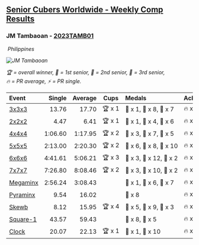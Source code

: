 <style>table {white-space: nowrap;}</style>
<link rel="stylesheet" type="text/css" href="/scw-comp/css/flags.css" />

## [Senior Cubers Worldwide - Weekly Comp Results](/scw-comp/results/)
### JM Tambaoan - [2023TAMB01](https://www.worldcubeassociation.org/persons/2023TAMB01)

<i class="flag flag-PH" />&nbsp;Philippines

![JM Tambaoan](1681359750.png)

<span style="white-space: nowrap;">🏆 = overall winner</span>, <span style="white-space: nowrap;">🥇 = 1st senior</span>, <span style="white-space: nowrap;">🥈 = 2nd senior</span>, <span style="white-space: nowrap;">🥉 = 3rd senior</span>, <span style="white-space: nowrap;">🔥 = PR average</span>, <span style="white-space: nowrap;">⚡ = PR single</span>.

| Event | Single | Average | Cups | Medals | Achievements|
| :-- | --: | --: | :--: | :-- | :-- |
| [3x3x3](333.md) | 13.76 | 17.70 | 🏆 x 1 | 🥇 x 1, 🥈 x 8, 🥉 x 7 | 🔥 x 6, ⚡ x 6 |
| [2x2x2](222.md) | 4.47 | 6.41 | 🏆 x 1 | 🥇 x 1, 🥈 x 4, 🥉 x 6 | 🔥 x 5, ⚡ x 4 |
| [4x4x4](444.md) | 1:06.60 | 1:17.95 | 🏆 x 2 | 🥇 x 3, 🥈 x 7, 🥉 x 5 | 🔥 x 5, ⚡ x 6 |
| [5x5x5](555.md) | 2:13.00 | 2:20.30 | 🏆 x 2 | 🥇 x 6, 🥈 x 8, 🥉 x 10 | 🔥 x 12, ⚡ x 9 |
| [6x6x6](666.md) | 4:41.61 | 5:06.21 | 🏆 x 3 | 🥇 x 3, 🥈 x 12, 🥉 x 2 | 🔥 x 4, ⚡ x 4 |
| [7x7x7](777.md) | 7:26.80 | 8:08.46 | 🏆 x 2 | 🥇 x 3, 🥈 x 10, 🥉 x 2 | 🔥 x 4, ⚡ x 6 |
| [Megaminx](minx.md) | 2:56.24 | 3:08.43 |  | 🥇 x 1, 🥈 x 6, 🥉 x 7 | 🔥 x 5, ⚡ x 7 |
| [Pyraminx](pyram.md) | 9.54 | 16.02 |  | 🥉 x 8 | 🔥 x 2, ⚡ x 4 |
| [Skewb](skewb.md) | 8.12 | 15.95 | 🏆 x 4 | 🥇 x 5, 🥈 x 9, 🥉 x 3 | 🔥 x 6, ⚡ x 5 |
| [Square-1](sq1.md) | 43.57 | 59.43 |  | 🥈 x 8, 🥉 x 5 | 🔥 x 11, ⚡ x 7 |
| [Clock](clock.md) | 20.07 | 22.13 | 🏆 x 1 | 🥇 x 1, 🥈 x 10 | 🔥 x 4, ⚡ x 2 |

<!-- Global site tag (gtag.js) - Google Analytics -->
<script async src="https://www.googletagmanager.com/gtag/js?id=UA-86348435-3"></script>
<script>window.dataLayer = window.dataLayer || []; function gtag() {dataLayer.push(arguments);} gtag('js', new Date()); gtag('config', 'UA-86348435-3');</script>
